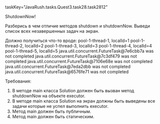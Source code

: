 taskKey="JavaRush.tasks.Quest3.task28.task2812"

ShutdownNow!

Разберись в чем отличие методов shutdown и shutdownNow. Выведи список всех незавершенных задач на экран.

Должно получиться что-то вроде:
pool-1-thread-1, localId=1
pool-1-thread-2, localId=2
pool-1-thread-3, localId=3
pool-1-thread-4, localId=4
pool-1-thread-5, localId=5
java.util.concurrent.FutureTask@7e6cbb7a was not completed
java.util.concurrent.FutureTask@7c3df479 was not completed
java.util.concurrent.FutureTask@7106e68e was not completed
java.util.concurrent.FutureTask@7eda2dbb was not completed
java.util.concurrent.FutureTask@6576fe71 was not completed


Требования:
1.	В методе main класса Solution должен быть вызван метод shutdownNow на объекте executor.
2.	В методе main класса Solution на экран должны быть выведены все задачи которые не успел выполнить executor.
3.	Метод main должен быть публичным.
4.	Метод main должен быть статическим.


